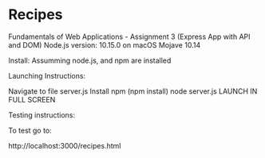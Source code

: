 # Recipes
Fundamentals of Web Applications - Assignment 3 (Express App with API and DOM)
Node.js version: 10.15.0 on macOS Mojave 10.14

Install:
Assumming node.js, and npm are installed

Launching Instructions:

Navigate to file server.js
Install npm (npm install)
node server.js
LAUNCH IN FULL SCREEN

Testing instructions:

To test go to:

http://localhost:3000/recipes.html
